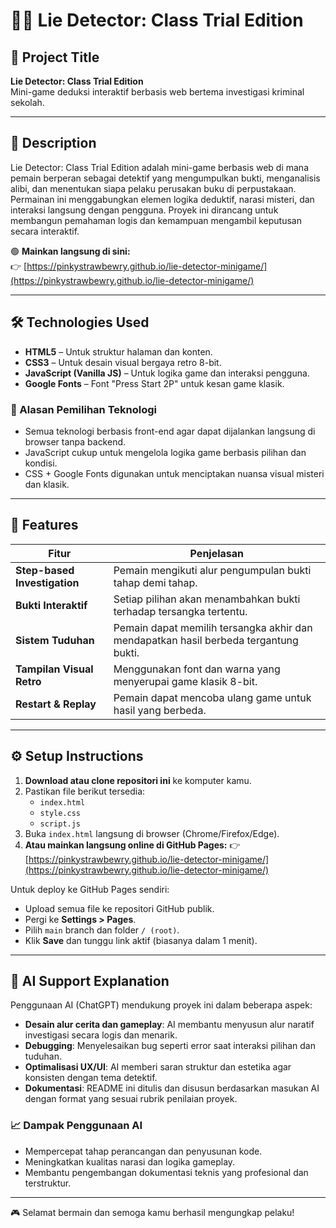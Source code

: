 # 🕵️‍♀️ Lie Detector: Class Trial Edition

## 🎯 Project Title
**Lie Detector: Class Trial Edition**  
Mini-game deduksi interaktif berbasis web bertema investigasi kriminal sekolah.

---

## 📘 Description

Lie Detector: Class Trial Edition adalah mini-game berbasis web di mana pemain berperan sebagai detektif yang mengumpulkan bukti, menganalisis alibi, dan menentukan siapa pelaku perusakan buku di perpustakaan.  
Permainan ini menggabungkan elemen logika deduktif, narasi misteri, dan interaksi langsung dengan pengguna. Proyek ini dirancang untuk membangun pemahaman logis dan kemampuan mengambil keputusan secara interaktif.

🟢 **Mainkan langsung di sini:**  
👉 [https://pinkystrawbewry.github.io/lie-detector-minigame/](https://pinkystrawbewry.github.io/lie-detector-minigame/)

---

## 🛠 Technologies Used

- **HTML5** – Untuk struktur halaman dan konten.
- **CSS3** – Untuk desain visual bergaya retro 8-bit.
- **JavaScript (Vanilla JS)** – Untuk logika game dan interaksi pengguna.
- **Google Fonts** – Font "Press Start 2P" untuk kesan game klasik.

### 🎯 Alasan Pemilihan Teknologi
- Semua teknologi berbasis front-end agar dapat dijalankan langsung di browser tanpa backend.
- JavaScript cukup untuk mengelola logika game berbasis pilihan dan kondisi.
- CSS + Google Fonts digunakan untuk menciptakan nuansa visual misteri dan klasik.

---

## 🌟 Features

| Fitur | Penjelasan |
|-------|------------|
| **Step-based Investigation** | Pemain mengikuti alur pengumpulan bukti tahap demi tahap. |
| **Bukti Interaktif** | Setiap pilihan akan menambahkan bukti terhadap tersangka tertentu. |
| **Sistem Tuduhan** | Pemain dapat memilih tersangka akhir dan mendapatkan hasil berbeda tergantung bukti. |
| **Tampilan Visual Retro** | Menggunakan font dan warna yang menyerupai game klasik 8-bit. |
| **Restart & Replay** | Pemain dapat mencoba ulang game untuk hasil yang berbeda. |

---

## ⚙️ Setup Instructions

1. **Download atau clone repositori ini** ke komputer kamu.
2. Pastikan file berikut tersedia:
   - `index.html`
   - `style.css`
   - `script.js`
3. Buka `index.html` langsung di browser (Chrome/Firefox/Edge).
4. **Atau mainkan langsung online di GitHub Pages:**
   👉 [https://pinkystrawbewry.github.io/lie-detector-minigame/](https://pinkystrawbewry.github.io/lie-detector-minigame/)

Untuk deploy ke GitHub Pages sendiri:
- Upload semua file ke repositori GitHub publik.
- Pergi ke **Settings > Pages**.
- Pilih `main` branch dan folder `/ (root)`.
- Klik **Save** dan tunggu link aktif (biasanya dalam 1 menit).

---

## 🤖 AI Support Explanation

Penggunaan AI (ChatGPT) mendukung proyek ini dalam beberapa aspek:

- **Desain alur cerita dan gameplay**: AI membantu menyusun alur naratif investigasi secara logis dan menarik.
- **Debugging**: Menyelesaikan bug seperti error saat interaksi pilihan dan tuduhan.
- **Optimalisasi UX/UI**: AI memberi saran struktur dan estetika agar konsisten dengan tema detektif.
- **Dokumentasi**: README ini ditulis dan disusun berdasarkan masukan AI dengan format yang sesuai rubrik penilaian proyek.

### 📈 Dampak Penggunaan AI
- Mempercepat tahap perancangan dan penyusunan kode.
- Meningkatkan kualitas narasi dan logika gameplay.
- Membantu pengembangan dokumentasi teknis yang profesional dan terstruktur.

---

🎮 Selamat bermain dan semoga kamu berhasil mengungkap pelaku!
